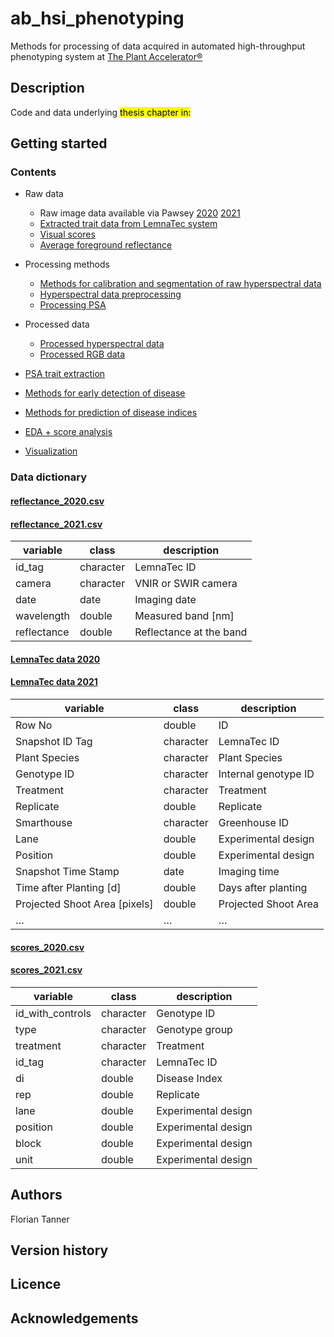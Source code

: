 # ab_hsi_phenotyping
Methods for processing of data acquired in automated high-throughput phenotyping system at 
[The Plant Accelerator®](https://plantphenomics.org.au/services/accelerator/)

## Description

Code and data underlying <mark>thesis chapter in:</mark>
## Getting started

### Contents

- Raw data
	* Raw image data available via Pawsey [2020](https://projects.pawsey.org.au/appf-tpa-0521-ph-ua-tpa-tanner-chickpea/index.html) [2021](https://projects.pawsey.org.au/appf-tpa-0588-ph-ua-tpa-tanner-chickpea/index.html)
	* [Extracted trait data from LemnaTec system](https://github.com/FCTanner/ab_hsi_phenotyping/tree/main/raw_data/lemnatec)
	* [Visual scores](https://github.com/FCTanner/ab_hsi_phenotyping/tree/main/raw_data/scores)
	* [Average foreground reflectance](https://github.com/FCTanner/ab_hsi_phenotyping/tree/main/raw_data/hyperspectral)

- Processing methods
	* [Methods for calibration and segmentation of raw hyperspectral data](https://github.com/FCTanner/ab_hsi_phenotyping/tree/main/pre_processing/hyperspectral_segmentation)
	* [Hyperspectral data preprocessing](https://github.com/FCTanner/ab_hsi_phenotyping/tree/main/pre_processing/hyperspectral)
	* [Processing PSA](https://github.com/FCTanner/ab_hsi_phenotyping/tree/main/eda)

- Processed data
	* [Processed hyperspectral data](https://github.com/FCTanner/ab_hsi_phenotyping/tree/main/pre_processing/hyperspectral/out)
	* [Processed RGB data](https://github.com/FCTanner/ab_hsi_phenotyping/tree/main/eda/out/data)

- [PSA trait extraction](https://github.com/FCTanner/ab_hsi_phenotyping/tree/main/psa_analysis)

- [Methods for early detection of disease](https://github.com/FCTanner/ab_hsi_phenotyping/tree/main/detect_ab)

- [Methods for prediction of disease indices](https://github.com/FCTanner/ab_hsi_phenotyping/tree/main/predict_di)

- [EDA + score analysis](https://github.com/FCTanner/ab_hsi_phenotyping/tree/main/eda)

- [Visualization](https://github.com/FCTanner/ab_hsi_phenotyping/tree/main/visualize_spectrum)

### Data dictionary

#### [reflectance_2020.csv](https://github.com/FCTanner/ab_hsi_phenotyping/blob/main/raw_data/hyperspectral/reflectance_2020.csv)
#### [reflectance_2021.csv](https://github.com/FCTanner/ab_hsi_phenotyping/blob/main/raw_data/hyperspectral/reflectance_2022.csv)

| variable    | class     | description             |
|-------------|-----------|-------------------------|
| id_tag      | character | LemnaTec ID             |
| camera      | character | VNIR or SWIR camera     |
| date        | date      | Imaging date            |
| wavelength  | double    | Measured band [nm]      |
| reflectance | double    | Reflectance at the band |

#### [LemnaTec data 2020](https://github.com/FCTanner/ab_hsi_phenotyping/blob/main/raw_data/lemnatec/2020/0521_Chickpea%20Florian_rawdata%281%29_20200611.xlsx)
#### [LemnaTec data 2021](https://github.com/FCTanner/ab_hsi_phenotyping/blob/main/raw_data/lemnatec/2021/0588%20Chickpea%20Florian%20rawdata%281%29_20210623.xlsx)


| variable                      | class     | description          |
|-------------------------------|-----------|----------------------|
| Row No                        | double    | ID                   |
| Snapshot ID Tag               | character | LemnaTec ID          |
| Plant Species                 | character | Plant Species        |
| Genotype ID                   | character | Internal genotype ID |
| Treatment                     | character | Treatment            |
| Replicate                     | double    | Replicate            |
| Smarthouse                    | character | Greenhouse ID        |
| Lane                          | double    | Experimental design  |
| Position                      | double    | Experimental design  |
| Snapshot Time Stamp           | date      | Imaging time         |
| Time after Planting [d]       | double    | Days after planting  |
| Projected Shoot Area [pixels] | double    | Projected Shoot Area |
| …                             | …         | …                    |

#### [scores_2020.csv](https://github.com/FCTanner/ab_hsi_phenotyping/blob/main/raw_data/scores/scores_2020.csv)
#### [scores_2021.csv](https://github.com/FCTanner/ab_hsi_phenotyping/blob/main/raw_data/scores/scores_2021.csv)

| variable         | class     | description         |
|------------------|-----------|---------------------|
| id_with_controls | character | Genotype ID         |
| type             | character | Genotype group      |
| treatment        | character | Treatment           |
| id_tag           | character | LemnaTec ID         |
| di               | double    | Disease Index       |
| rep              | double    | Replicate           |
| lane             | double    | Experimental design |
| position         | double    | Experimental design |
| block            | double    | Experimental design |
| unit             | double    | Experimental design |


## Authors

Florian Tanner 

## Version history

## Licence

## Acknowledgements
